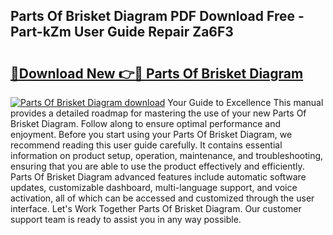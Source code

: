 ## Parts Of Brisket Diagram PDF Download Free - Part-kZm User Guide Repair Za6F3

# <h2><a href="http://dfupbm.blite.top/?on=Parts+Of+Brisket+Diagram">🔗Download New 👉🔴 Parts Of Brisket Diagram</a></h2>

[![Parts Of Brisket Diagram download](https://i.imgur.com/lujVjoI.png)](http://dfupbm.blite.top/?on=Parts+Of+Brisket+Diagram)
Your Guide to Excellence This manual provides a detailed roadmap for mastering the use of your new Parts Of Brisket Diagram. Follow along to ensure optimal performance and enjoyment. Before you start using your Parts Of Brisket Diagram, we recommend reading this user guide carefully. It contains essential information on product setup, operation, maintenance, and troubleshooting, ensuring that you are able to use the product effectively and efficiently. Parts Of Brisket Diagram advanced features include automatic software updates, customizable dashboard, multi-language support, and voice activation, all of which can be accessed and customized through the user interface. Let's Work Together Parts Of Brisket Diagram. Our customer support team is ready to assist you in any way possible.
